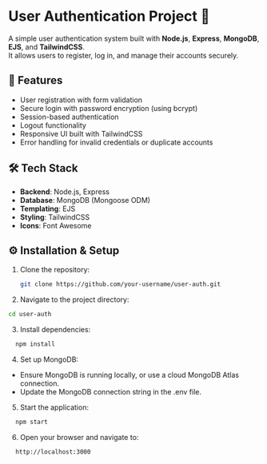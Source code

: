 # User Authentication Project 🔐

A simple user authentication system built with **Node.js**, **Express**, **MongoDB**, **EJS**, and **TailwindCSS**.  
It allows users to register, log in, and manage their accounts securely.

## 📌 Features
- User registration with form validation
- Secure login with password encryption (using bcrypt)
- Session-based authentication
- Logout functionality
- Responsive UI built with TailwindCSS
- Error handling for invalid credentials or duplicate accounts

## 🛠️ Tech Stack
- **Backend**: Node.js, Express
- **Database**: MongoDB (Mongoose ODM)
- **Templating**: EJS
- **Styling**: TailwindCSS
- **Icons**: Font Awesome

## ⚙️ Installation & Setup
1. Clone the repository:
   ```bash
   git clone https://github.com/your-username/user-auth.git
   ````
2. Navigate to the project directory:
  ````bash
  cd user-auth
  ````
3. Install dependencies:
````bash
  npm install
  ````

4. Set up MongoDB:

- Ensure MongoDB is running locally, or use a cloud MongoDB Atlas connection.
- Update the MongoDB connection string in the .env file.
5. Start the application:
````bash
  npm start
  ````

6. Open your browser and navigate to:
````bash
  http://localhost:3000
  ````